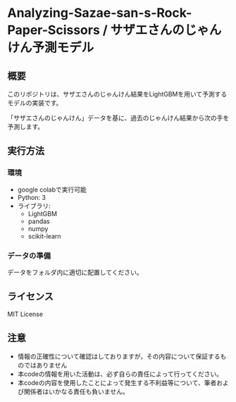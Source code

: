 # Analyzing-Sazae-san-s-Rock-Paper-Scissors / サザエさんのじゃんけん予測モデル

## 概要
このリポジトリは、サザエさんのじゃんけん結果をLightGBMを用いて予測するモデルの実装です。

「サザエさんのじゃんけん」データを基に、過去のじゃんけん結果から次の手を予測します。

## 実行方法
### 環境
* google colabで実行可能
* Python: 3
* ライブラリ:
  * LightGBM
  * pandas
  * numpy
  * scikit-learn

### データの準備
データをフォルダ内に適切に配置してください。

## ライセンス
MIT License

## 注意
- 情報の正確性について確認はしておりますが，その内容について保証するものではありません
- 本codeの情報を用いた活動は、必ず自らの責任によって行ってください。
- 本codeの内容を使用したことによって発生する不利益等について、筆者および関係者はいかなる責任も負いません。
